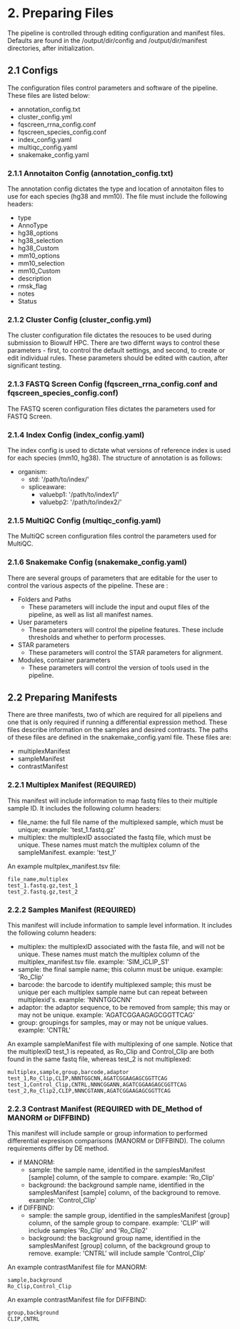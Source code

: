 # 2. Preparing Files
The pipeline is controlled through editing configuration and manifest files. Defaults are found in the /output/dir/config and /output/dir/manifest directories, after initialization.

## 2.1 Configs
The configuration files control parameters and software of the pipeline. These files are listed below:

- annotation_config.txt
- cluster_config.yml
- fqscreen_rrna_config.conf
- fqscreen_species_config.conf
- index_config.yaml
- multiqc_config.yaml
- snakemake_config.yaml

### 2.1.1 Annotaiton Config (annotation_config.txt)
The annotation config dictates the type and location of annotaiton files to use for each species (hg38 and mm10). The file must include the following headers:

- type
- AnnoType
- hg38_options
- hg38_selection
- hg38_Custom
- mm10_options
- mm10_selection
- mm10_Custom
- description
- rmsk_flag
- notes
- Status

### 2.1.2 Cluster Config (cluster_config.yml)
The cluster configuration file dictates the resouces to be used during submission to Biowulf HPC. There are two differnt ways to control these parameters - first, to control the default settings, and second, to create or edit individual rules. These parameters should be edited with caution, after significant testing.

### 2.1.3 FASTQ Screen Config (fqscreen_rrna_config.conf and fqscreen_species_config.conf)
The FASTQ sceren configuration files dictates the parameters used for FASTQ Screen.

### 2.1.4 Index Config (index_config.yaml)
The index config is used to dictate what versions of reference index is used for each species (mm10, hg38). The structure of annotation is as follows:
 - organism:
   - std: '/path/to/index/'
   - spliceaware:
     - valuebp1: '/path/to/index1/'
     - valuebp2: '/path/to/index2/'

### 2.1.5 MultiQC Config (multiqc_config.yaml)
The MultiQC screen configuration files control the parameters used for MultiQC.

### 2.1.6 Snakemake Config (snakemake_config.yaml)
There are several groups of parameters that are editable for the user to control the various aspects of the pipeline. These are :

- Folders and Paths
  - These parameters will include the input and ouput files of the pipeline, as well as list all manifest names.
- User parameters
  - These parameters will control the pipeline features. These include thresholds and whether to perform processes.
- STAR parameters
  - These parameters will control the STAR parameters for alignment.
- Modules, container parameters
  - These parameters will control the version of tools used in the pipeline.

## 2.2 Preparing Manifests
There are three manifests, two of which are required for all pipeliens and one that is only required if running a differential expression method. These files describe information on the samples and desired contrasts. The paths of these files are defined in the snakemake_config.yaml file. These files are:

- multiplexManifest
- sampleManifest
- contrastManifest

### 2.2.1 Multiplex Manifest (REQUIRED)
This manifest will include information to map fastq files to their multiple sample ID. It includes the following column headers:

- file_name: the full file name of the multiplexed sample, which must be unique; example: 'test_1.fastq.gz'
- multiplex: the multiplexID associated the fastq file, which must be unique. These names must match the multiplex column of the sampleManifest. example: 'test_1'

An example multplex_manifest.tsv file:
```
file_name,multiplex
test_1.fastq.gz,test_1
test_2.fastq.gz,test_2
```
### 2.2.2 Samples Manifest (REQUIRED)
This manifest will include information to sample level information. It includes the following column headers:

- multiplex: the multiplexID associated with the fasta file, and will not be unique. These names must match the multiplex column of the multiplex_manifest.tsv file. example: 'SIM_iCLIP_S1'
- sample: the final sample name; this column must be unique. example: 'Ro_Clip'
- barcode: the barcode to identify multiplexed sample; this must be unique per each multiplex sample name but can repeat between multiplexid's. example: 'NNNTGGCNN'
- adaptor: the adaptor sequence, to be removed from sample; this may or may not be unique. example: 'AGATCGGAAGAGCGGTTCAG'
- group: groupings for samples, may or may not be unique values. example: 'CNTRL'

An example sampleManifest file with multiplexing of one sample. Notice that the multiplexID test_1 is repeated, as Ro_Clip and Control_Clip are both found in the same fastq file, whereas test_2 is not multiplexed:

```
multiplex,sample,group,barcode,adaptor
test_1,Ro_Clip,CLIP,NNNTGGCNN,AGATCGGAAGAGCGGTTCAG
test_1,Control_Clip,CNTRL,NNNCGGANN,AGATCGGAAGAGCGGTTCAG
test_2,Ro_Clip2,CLIP,NNNCGTANN,AGATCGGAAGAGCGGTTCAG
```

### 2.2.3 Contrast Manifest (REQUIRED with DE_Method of MANORM or DIFFBIND)
This manifest will  include sample or group information to performed differential expresison comparisons (MANORM or DIFFBIND). The column requirements differ by DE method.
- if MANORM:
  - sample: the sample name, identified in the samplesManifest [sample] column, of the sample to compare. example: 'Ro_Clip'
  - background: the background sample name, identified in the samplesManifest [sample] column, of the background to remove. example: 'Control_Clip'
- if DIFFBIND:
  - sample: the sample group, identified in the samplesManifest [group] column, of the sample group to compare. example: 'CLIP' will include samples 'Ro_Clip' and 'Ro_Clip2'
  - background: the background group name, identified in the samplesManifest [group] column, of the background group to remove. example: 'CNTRL' will include sample 'Control_Clip'

An example contrastManifest file for MANORM:
```
sample,background
Ro_Clip,Control_Clip
```

An example contrastManifest file for DIFFBIND:
```
group,background
CLIP,CNTRL
```